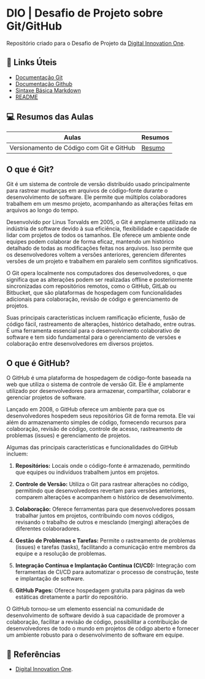 # DIO | Desafio de Projeto sobre Git/GitHub

Repositório criado para o Desafio de Projeto da [Digital Innovation One](https://www.dio.me/).

## 🔗 Links Úteis
- [Documentação Git](https://git-scm.com/doc)
- [Documentação Github](https://docs.github.com/)
- [Sintaxe Básica Markdown](https://www.markdownguide.org/basic-syntax/)
- [README](readme.so/pt/editor)

## 💻 Resumos das Aulas

| Aulas | Resumos |
|-------|---------|
| Versionamento de Código com Git e GitHub | [Resumo](https://web.dio.me/course/versionamento-de-codigo-com-git-e-github/learning/f3cbaa66-efbd-4c25-842e-2069c188c066?back=/track/potencia-tech-ifood-desenvolvimento-de-jogos&tab=undefined&moduleId=undefined) |

## O que é Git?

Git é um sistema de controle de versão distribuído usado principalmente para rastrear mudanças em arquivos de código-fonte durante o desenvolvimento de software. Ele permite que múltiplos colaboradores trabalhem em um mesmo projeto, acompanhando as alterações feitas em arquivos ao longo do tempo.

Desenvolvido por Linus Torvalds em 2005, o Git é amplamente utilizado na indústria de software devido à sua eficiência, flexibilidade e capacidade de lidar com projetos de todos os tamanhos. Ele oferece um ambiente onde equipes podem colaborar de forma eficaz, mantendo um histórico detalhado de todas as modificações feitas nos arquivos. Isso permite que os desenvolvedores voltem a versões anteriores, gerenciem diferentes versões de um projeto e trabalhem em paralelo sem conflitos significativos.

O Git opera localmente nos computadores dos desenvolvedores, o que significa que as alterações podem ser realizadas offline e posteriormente sincronizadas com repositórios remotos, como o GitHub, GitLab ou Bitbucket, que são plataformas de hospedagem com funcionalidades adicionais para colaboração, revisão de código e gerenciamento de projetos.

Suas principais características incluem ramificação eficiente, fusão de código fácil, rastreamento de alterações, histórico detalhado, entre outras. É uma ferramenta essencial para o desenvolvimento colaborativo de software e tem sido fundamental para o gerenciamento de versões e colaboração entre desenvolvedores em diversos projetos.

## O que é GitHub?

O GitHub é uma plataforma de hospedagem de código-fonte baseada na web que utiliza o sistema de controle de versão Git. Ele é amplamente utilizado por desenvolvedores para armazenar, compartilhar, colaborar e gerenciar projetos de software.

Lançado em 2008, o GitHub oferece um ambiente para que os desenvolvedores hospedem seus repositórios Git de forma remota. Ele vai além do armazenamento simples de código, fornecendo recursos para colaboração, revisão de código, controle de acesso, rastreamento de problemas (issues) e gerenciamento de projetos.

Algumas das principais características e funcionalidades do GitHub incluem:

1. **Repositórios:** Locais onde o código-fonte é armazenado, permitindo que equipes ou indivíduos trabalhem juntos em projetos.

2. **Controle de Versão:** Utiliza o Git para rastrear alterações no código, permitindo que desenvolvedores revertam para versões anteriores, comparem alterações e acompanhem o histórico de desenvolvimento.

3. **Colaboração:** Oferece ferramentas para que desenvolvedores possam trabalhar juntos em projetos, contribuindo com novos códigos, revisando o trabalho de outros e mesclando (merging) alterações de diferentes colaboradores.

4. **Gestão de Problemas e Tarefas:** Permite o rastreamento de problemas (issues) e tarefas (tasks), facilitando a comunicação entre membros da equipe e a resolução de problemas.

5. **Integração Contínua e Implantação Contínua (CI/CD):** Integração com ferramentas de CI/CD para automatizar o processo de construção, teste e implantação de software.

6. **GitHub Pages:** Oferece hospedagem gratuita para páginas da web estáticas diretamente a partir do repositório.

O GitHub tornou-se um elemento essencial na comunidade de desenvolvimento de software devido à sua capacidade de promover a colaboração, facilitar a revisão de código, possibilitar a contribuição de desenvolvedores de todo o mundo em projetos de código aberto e fornecer um ambiente robusto para o desenvolvimento de software em equipe.

## 🔎 Referências
- [Digital Innovation One](https://www.dio.me/).
